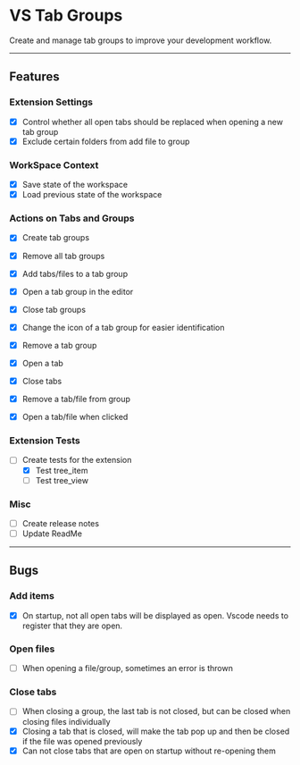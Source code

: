 # VS Tab Groups
Create and manage tab groups to improve your development workflow.

---

## Features

### Extension Settings
- [x] Control whether all open tabs should be replaced when opening a new tab group
- [x] Exclude certain folders from add file to group

### WorkSpace Context
- [x] Save state of the workspace
- [x] Load previous state of the workspace

### Actions on Tabs and Groups
- [x] Create tab groups
- [x] Remove all tab groups

- [x] Add tabs/files to a tab group
- [x] Open a tab group in the editor
- [x] Close tab groups
- [x] Change the icon of a tab group for easier identification
- [x] Remove a tab group
  
- [x] Open a tab
- [x] Close tabs
- [x] Remove a tab/file from group

- [x] Open a tab/file when clicked 

### Extension Tests
- [ ] Create tests for the extension
  * [x] Test tree_item
  * [ ] Test tree_view

### Misc
- [ ] Create release notes
- [ ] Update ReadMe

---

## Bugs

### Add items
- [x] On startup, not all open tabs will be displayed as open. Vscode needs to register that they are open.

### Open files
- [ ] When opening a file/group, sometimes an error is thrown

### Close tabs
- [ ] When closing a group, the last tab is not closed, but can be closed when closing files individually
- [x] Closing a tab that is closed, will make the tab pop up and then be closed if the file was opened previously
- [x] Can not close tabs that are open on startup without re-opening them